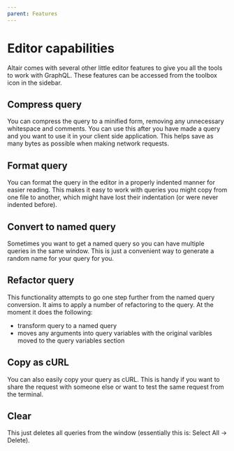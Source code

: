 ```yaml
---
parent: Features
---
```


# Editor capabilities

Altair comes with several other little editor features to give you all the tools to work with GraphQL. These features can be accessed from the toolbox icon in the sidebar.
## Compress query

You can compress the query to a minified form, removing any unnecessary whitespace
and comments. You can use this after you have made a query and you want to use it in your
client side application. This helps save as many bytes as possible when making network requests.

## Format query

You can format the query in the editor in a properly indented manner for easier reading.
This makes it easy to work with queries you might copy from one file to another,
which might have lost their indentation (or were never indented before).

## Convert to named query

Sometimes you want to get a named query so you can have multiple queries in the same window. This is just a convenient way to generate a random name for your query for you.

## Refactor query

This functionality attempts to go one step further from the named query conversion. It aims to apply a number of refactoring to the query. At the moment it does the following:

- transform query to a named query
- moves any arguments into query variables with the original varibles moved to the query variables section

## Copy as cURL

You can also easily copy your query as cURL. This is handy if you want to share the request with someone else or want to test the same request from the terminal.


## Clear

This just deletes all queries from the window (essentially this is: Select All -> Delete).
